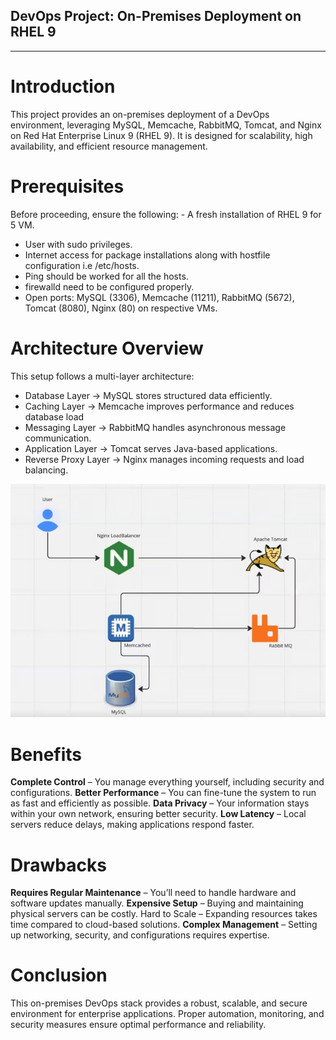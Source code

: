 ## DevOps Project: On-Premises Deployment on RHEL 9

---

# Introduction

This project provides an on-premises deployment of a DevOps environment, leveraging MySQL, Memcache, RabbitMQ, Tomcat, and Nginx on Red Hat Enterprise Linux 9 (RHEL 9). It is designed for scalability, high availability, and efficient resource management.

# Prerequisites

Before proceeding, ensure the following: - A fresh installation of RHEL 9 for 5 VM.

- User with sudo privileges.
- Internet access for package installations along with hostfile configuration i.e /etc/hosts.
- Ping should be worked for all the hosts.
- firewalld need to be configured properly.
- Open ports: MySQL (3306), Memcache (11211), RabbitMQ (5672), Tomcat (8080), Nginx (80) on respective VMs.

# Architecture Overview

This setup follows a multi-layer architecture:

- Database Layer → MySQL stores structured data efficiently.
- Caching Layer → Memcache improves performance and reduces database load
- Messaging Layer → RabbitMQ handles asynchronous message communication.
- Application Layer → Tomcat serves Java-based applications.
- Reverse Proxy Layer → Nginx manages incoming requests and load balancing.

![image alt](https://github.com/Rajat29-hp/DevOps-Project/blob/d181ac0e3652c7a595464b509f6a5937f346a999/on-premises/Devops-project-management.jpg)

# Benefits

**Complete Control** – You manage everything yourself, including security and configurations.
**Better Performance** – You can fine-tune the system to run as fast and efficiently as possible.
**Data Privacy** – Your information stays within your own network, ensuring better security.
**Low Latency** – Local servers reduce delays, making applications respond faster.

# Drawbacks

**Requires Regular Maintenance** – You’ll need to handle hardware and software updates manually.
**Expensive Setup** – Buying and maintaining physical servers can be costly. Hard to Scale – Expanding resources takes time compared to cloud-based solutions.
**Complex Management** – Setting up networking, security, and configurations requires expertise.

# Conclusion

This on-premises DevOps stack provides a robust, scalable, and secure environment for enterprise applications. Proper automation, monitoring, and security measures ensure optimal performance and reliability.

